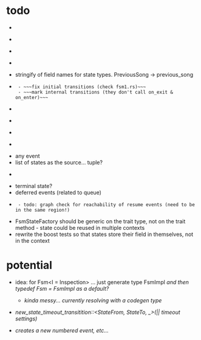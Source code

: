 todo
=====

- ~~~generate methods to call the current machine's state on_ methods, for use in sub machines. generate code that matches the current state enum.~~~
- ~~~history? skip start() for transitions that have shallow history?~~~
- ~~~stop()?~~~
- ~~~internal events - Event + State + Action, doesn't invoke on_exit & on_enter for the same state~~~
- stringify of field names for state types. PreviousSong -> previous_song
- ~~~dotty transition graph~~~
   - ~~~fix initial transitions (check fsm1.rs)~~~
   - ~~~mark internal transitions (they don't call on_exit & on_enter)~~~
- ~~~big todo: orthogonal regions~~~
- ~~~state reachability test~~~
- ~~~guards~~~ (non-mutable, is this ok?)
- ~~~event queuing from actions (and states?)~~~
- any event
- list of states as the source... tuple?
- ~~~fsm.get_state::<State1>()~~~
- terminal state?
- deferred events (related to queue)
- ~~~interrupt state~~~
   - todo: graph check for reachability of resume events (need to be in the same region!)

- FsmStateFactory should be generic on the trait type, not on the trait method - state could be reused in multiple contexts
- rewrite the boost tests so that states store their field in themselves, not in the context



potential
=========
- idea: for Fsm<I = Inspection> ... just generate type FsmImpl<I> and then typedef Fsm = FsmImpl<NullInspection> as a default?
    - kinda messy... currently resolving with a codegen type


- new_state_timeout_transitition::<StateFrom, StateTo, _>(|| timeout settings)
 - creates a new numbered event, etc...